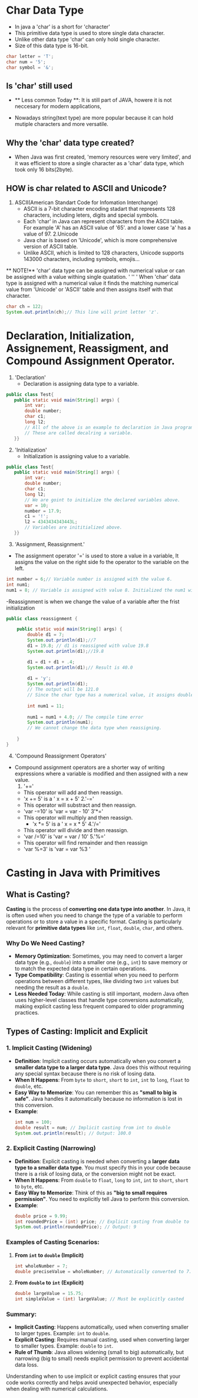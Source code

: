 # Char Data Type
- In java a 'char' is a short for 'character' 
- This primitive data type is used to store single data character.
- Unlike other data type 'char' can only hold single character.
- Size of this data type is 16-bit.

```java
char letter = 'T';
char num = '5';
char symbol = '&';
```
## Is 'char' still used
* ** Less common Today **: It is still part of JAVA, howere it is not neccesary for modern applications,
- Nowadays string(text type) are more popular because it can hold mutiple characters and more versatile.
## Why the 'char' data type created?
* When Java was first created, 'memory resources were very limited', and it was efficient to store a single character as a 'char' data type, which took 
only 16 bits(2byte).

## HOW is char related to ASCII and Unicode?
1. ASCII(American Standart Code for Infomation Interchange)
    * ASCII is a 7-bit character encoding stadart that represents 128 characters, including leters, digits and special symbols.
    * Each 'char' in Java can represent characters from the ASCII table. For example 'A' has an ASCII value of '65'.
    and a lower case 'a' has a value of 97.
2.Unicode
    * Java char is based on 'Unicode', which is more comprehensive version of ASCII table.
    * Unlike ASCII, which is limited to 128 characters, Unicode supports 143000 characters, including symbols, emojis...
   
** NOTE!** 'char' data type can be assigned with numerical value or can be assigned with a value withing single quatation. ' '' '
When 'char' data type is assigned with a numerical value it finds the matching numerical value from 'Unicode' or 'ASCII' 
table and then assigns itself with that character.
```java
char ch = 122;
System.out.println(ch);// This line will print letter 'z'.
```



# Declaration, Initialization, Assignement, Reassigment, and Compound Assignment Operator.
1. 'Declaration'
   * Declaration is assigning data type to a variable.
```java
public class Test{
   public static void main(String[] args) {
       int var;
       double number;
       char c1;
       long l2;
       // All of the above is an example to declaration in Java programming.
       // These are called decalring a variable.
   }}
```
2. 'Initialization'
    * Initialization is assigning value to a variable.
```java
public class Test{
   public static void main(String[] args) {
       int var;
       double number;
       char c1;
       long l2;
       // We are goint to initialize the declared variables above.
       var = 10;
       number = 17.9;
       c1 = '!';
       l2 = 4343434343443L;
       // Variables are inititialized above.
   }}
```
3. 'Assignment, Reassignment.'
- The assignment operator '=' is used to store a value in a variable, It assigns the value on the right side fo the operator to the variable on the left.
```java
int number = 6;// Variable number is assigned with the value 6.
int num1;
num1 = 8; // Variable is assigned with value 8. Initialized the num1 with value 8.
```
-Reassignment is when we change the value of a variable after the frist initialization 
```java
public class reassignment {

    public static void main(String[] args) {
        double d1 = 7;
        System.out.println(d1);//7
        d1 = 19.8; // d1 is reassigned with value 19.8
        System.out.println(d1);//19.8

        d1 = d1 + d1 + .4;
        System.out.println(d1);// Result is 40.0
        
        d1 = 'y';
        System.out.println(d1);
        // The output will be 121.0
        // Since the char type has a numerical value, it assigns double data type with it's numerical value.
        
        int num1 = 11;
        
        num1 = num1 + 4.0; // The compile time error
        System.out.println(num1);
        // We cannot change the data type when reassigning.
        
    }
}
```

4. 'Compound Reassignment Operators'
- Compound assignment operators are a shorter way of writing expressions where a variable is modified and then assigned with a new value.
  1. '+='
    - This operator will add and then reassign.
    - 'x += 5' is a ' x = x + 5'
  2.'-='
    - This operator will substract and then reassign.
    - 'var -=10' is 'var = var - 10'
  3'*='
    - This operator will multiply and then reassign.
      - 'x *= 5' is a ' x = x * 5'
  4.'/='
    - This operator will divide and then reassign.
    - 'var /=10' is 'var = var / 10'
  5.'%='
    - This operator will find remainder and then reassign
    - 'var %=3' is 'var = var %3 '
  
# Casting in Java with Primitives

## What is Casting?
**Casting** is the process of **converting one data type into another**. In Java, it is often used when you need to change the type of a variable to perform operations or to store a value in a specific format. Casting is particularly relevant for **primitive data types** like `int`, `float`, `double`, `char`, and others.

### Why Do We Need Casting?
- **Memory Optimization**: Sometimes, you may need to convert a larger data type (e.g., `double`) into a smaller one (e.g., `int`) to save memory or to match the expected data type in certain operations.
- **Type Compatibility**: Casting is essential when you need to perform operations between different types, like dividing two `int` values but needing the result as a `double`.
- **Less Needed Today**: While casting is still important, modern Java often uses higher-level classes that handle type conversions automatically, making explicit casting less frequent compared to older programming practices.

## Types of Casting: Implicit and Explicit

### 1. Implicit Casting (Widening)
- **Definition**: Implicit casting occurs automatically when you convert a **smaller data type to a larger data type**. Java does this without requiring any special syntax because there is no risk of losing data.
- **When It Happens**: From `byte` to `short`, `short` to `int`, `int` to `long`, `float` to `double`, etc.
- **Easy Way to Memorize**: You can remember this as **"small to big is safe"**. Java handles it automatically because no information is lost in this conversion.
- **Example**:
  ```java
  int num = 100;
  double result = num; // Implicit casting from int to double
  System.out.println(result); // Output: 100.0
  ```

### 2. Explicit Casting (Narrowing)
- **Definition**: Explicit casting is needed when converting a **larger data type to a smaller data type**. You must specify this in your code because there is a risk of losing data, or the conversion might not be exact.
- **When It Happens**: From `double` to `float`, `long` to `int`, `int` to `short`, `short` to `byte`, etc.
- **Easy Way to Memorize**: Think of this as **"big to small requires permission"**. You need to explicitly tell Java to perform this conversion.
- **Example**:
  ```java
  double price = 9.99;
  int roundedPrice = (int) price; // Explicit casting from double to int
  System.out.println(roundedPrice); // Output: 9
  ```

### Examples of Casting Scenarios:
1. **From `int` to `double` (Implicit)**
   ```java
   int wholeNumber = 7;
   double preciseValue = wholeNumber; // Automatically converted to 7.0
   ```
2. **From `double` to `int` (Explicit)**
   ```java
   double largeValue = 15.75;
   int simpleValue = (int) largeValue; // Must be explicitly casted
   ```

### Summary:
- **Implicit Casting**: Happens automatically, used when converting smaller to larger types. Example: `int` to `double`.
- **Explicit Casting**: Requires manual casting, used when converting larger to smaller types. Example: `double` to `int`.
- **Rule of Thumb**: Java allows widening (small to big) automatically, but narrowing (big to small) needs explicit permission to prevent accidental data loss.

Understanding when to use implicit or explicit casting ensures that your code works correctly and helps avoid unexpected behavior, especially when dealing with numerical calculations.







